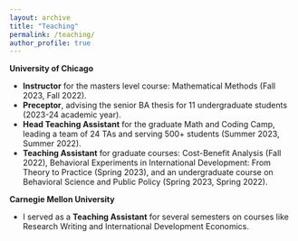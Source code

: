 ```yaml
---
layout: archive
title: "Teaching"
permalink: /teaching/
author_profile: true
---
```


**University of Chicago**
* **Instructor** for the masters level course: Mathematical Methods (Fall 2023, Fall 2022).
* **Preceptor**, advising the senior BA thesis for 11 undergraduate students (2023-24 academic year).
* **Head Teaching Assistant** for the graduate Math and Coding Camp, leading a team of 24 TAs and serving 500+ students (Summer 2023, Summer 2022).
* **Teaching Assistant** for graduate courses: Cost-Benefit Analysis (Fall 2022), Behavioral Experiments in International Development: From Theory to Practice (Spring 2023), and an undergraduate course on Behavioral Science and Public Policy (Spring 2023, Spring 2022).

**Carnegie Mellon University**  
* I served as a **Teaching Assistant** for several semesters on courses like Research Writing and International Development Economics.
